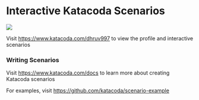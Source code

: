 # Interactive Katacoda Scenarios

[![](http://shields.katacoda.com/katacoda/dhruv997/count.svg)](https://www.katacoda.com/dhruv997 "Get your profile on Katacoda.com")

Visit https://www.katacoda.com/dhruv997 to view the profile and interactive scenarios

### Writing Scenarios
Visit https://www.katacoda.com/docs to learn more about creating Katacoda scenarios

For examples, visit https://github.com/katacoda/scenario-example
